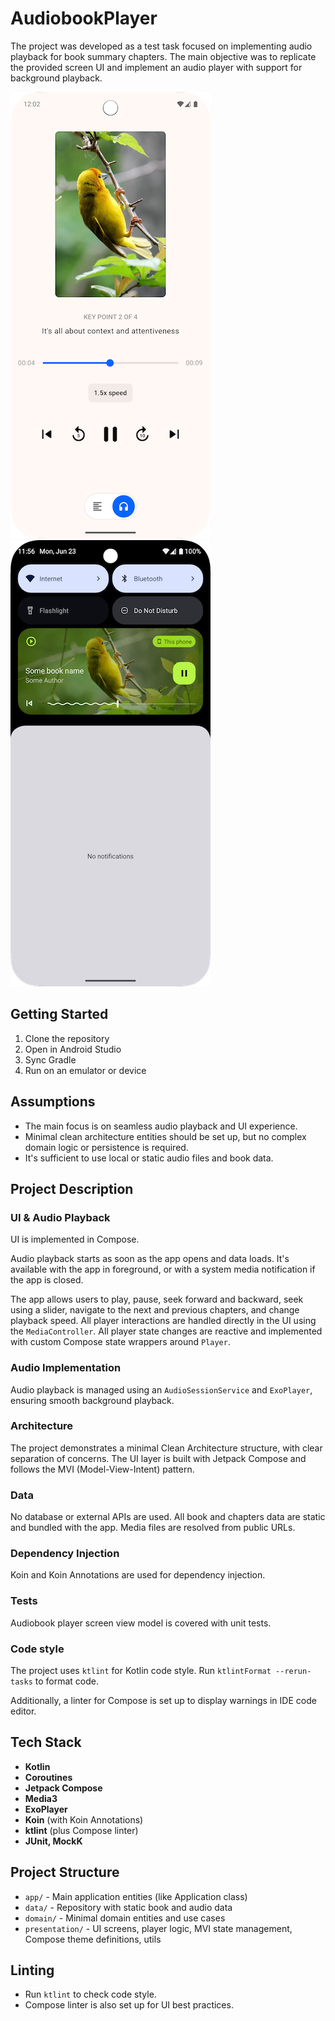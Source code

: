 # AudiobookPlayer

The project was developed as a test task focused on implementing audio playback for book summary
chapters. The main objective was to replicate the provided screen UI and implement an audio player
with support for background playback.

![](/docs/assets/cover_main_screen.png)
&nbsp;&nbsp;
![](/docs/assets/cover_notification.png)

## Getting Started

1. Clone the repository
2. Open in Android Studio
3. Sync Gradle
4. Run on an emulator or device

## Assumptions

- The main focus is on seamless audio playback and UI experience.
- Minimal clean architecture entities should be set up, but no complex domain logic or persistence
  is required.
- It's sufficient to use local or static audio files and book data.

## Project Description

### UI & Audio Playback

UI is implemented in Compose.

Audio playback starts as soon as the app opens and data loads. It's available with the app in
foreground, or with a system media notification if the app is closed.

The app allows users to play, pause, seek forward and backward, seek using a slider, navigate to the
next and previous chapters, and change playback speed. All player interactions are handled directly
in the UI using the `MediaController`. All player state changes are reactive and implemented with
custom Compose state wrappers around `Player`.

### Audio Implementation

Audio playback is managed using an `AudioSessionService` and `ExoPlayer`, ensuring smooth background
playback.

### Architecture

The project demonstrates a minimal Clean Architecture structure, with clear separation of concerns.
The UI layer is built with Jetpack Compose and follows the MVI (Model-View-Intent) pattern.

### Data

No database or external APIs are used. All book and chapters data are static and bundled with the
app. Media files are resolved from public URLs.

### Dependency Injection

Koin and Koin Annotations are used for dependency injection.

### Tests

Audiobook player screen view model is covered with unit tests.

### Code style

The project uses `ktlint` for Kotlin code style. Run `ktlintFormat --rerun-tasks` to format code.

Additionally, a linter for Compose is set up to display warnings in IDE code editor.

## Tech Stack

- **Kotlin**
- **Coroutines**
- **Jetpack Compose**
- **Media3**
- **ExoPlayer**
- **Koin** (with Koin Annotations)
- **ktlint** (plus Compose linter)
- **JUnit, MockK**

## Project Structure

- `app/` - Main application entities (like Application class)
- `data/` - Repository with static book and audio data
- `domain/` - Minimal domain entities and use cases
- `presentation/` - UI screens, player logic, MVI state management, Compose theme definitions, utils

## Linting

- Run `ktlint` to check code style.
- Compose linter is also set up for UI best practices.
